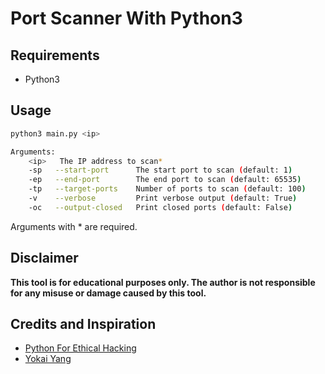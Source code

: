 # Port Scanner With Python3

## Requirements
- Python3

## Usage

```bash
python3 main.py <ip>
```

```bash
Arguments:
    <ip>   The IP address to scan*
    -sp   --start-port      The start port to scan (default: 1)
    -ep   --end-port        The end port to scan (default: 65535)
    -tp   --target-ports    Number of ports to scan (default: 100)
    -v    --verbose         Print verbose output (default: True)
    -oc   --output-closed   Print closed ports (default: False)
```
Arguments with * are required.

## Disclaimer
**This tool is for educational purposes only. The author is not responsible for any misuse or damage caused by this tool.**

## Credits and Inspiration
- [Python For Ethical Hacking](https://www.udemy.com/course/python-for-ethical-hacking/)
- [Yokai Yang](https://github.com/YaokaiYang-assaultmaster/PythonPortScanner)